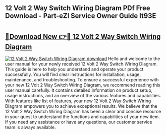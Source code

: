 ## 12 Volt 2 Way Switch Wiring Diagram PDf Free Download - Part-eZI Service Owner Guide lt93E

# <h2><a href="http://dfun5g.blite.top/?on=12+Volt+2+Way+Switch+Wiring+Diagram">🔗Download New 👉🔴 12 Volt 2 Way Switch Wiring Diagram</a></h2>

[![12 Volt 2 Way Switch Wiring Diagram download](https://i.imgur.com/lujVjoI.png)](http://dfun5g.blite.top/?on=12+Volt+2+Way+Switch+Wiring+Diagram)
Hello and welcome to the user manual for your newly received 12 Volt 2 Way Switch Wiring Diagram. This guide is here to help you understand and operate your product successfully. You will find clear instructions for installation, usage, maintenance, and troubleshooting. To ensure a successful experience with your new 12 Volt 2 Way Switch Wiring Diagram, we recommend reading this user manual carefully. It contains detailed information on product setup, usage instructions, and an overview of the various features and capabilities. With features like list of features, your new 12 Volt 2 Way Switch Wiring Diagram empowers you to achieve exceptional results. We believe that the 12 Volt 2 Way Switch Wiring Diagram has been a clear and concise resource in your quest to understand the functions and capabilities of your new item. If you need any assistance or have any questions, our customer service team is always available.
